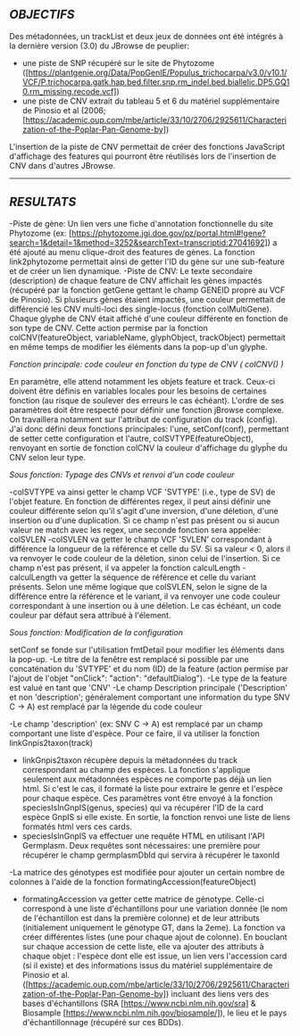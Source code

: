 
*OBJECTIFS*
---

Des métadonnées, un trackList et deux jeux de données ont été intégrés à la dernière version (3.0) du JBrowse de peuplier:
* une piste de SNP récupéré sur le site de Phytozome ([https://plantgenie.org/Data/PopGenIE/Populus_trichocarpa/v3.0/v10.1/VCF/P.trichocarpa.gatk.hap.bed.filter.snp.rm_indel.bed.biallelic.DP5.GQ10.rm_missing.recode.vcf])
* une piste de CNV extrait du tableau 5 et 6 du matériel supplémentaire de Pinosio et al (2006; [https://academic.oup.com/mbe/article/33/10/2706/2925611/Characterization-of-the-Poplar-Pan-Genome-by])

L'insertion de la piste de CNV permettait de créer des fonctions JavaScript d'affichage des features qui pourront être réutilisés lors de l'insertion de CNV dans d'autres JBrowse.

---

*RESULTATS*
---

-Piste de gène: Un lien vers une fiche d'annotation fonctionnelle du site Phytozome (ex: [https://phytozome.jgi.doe.gov/pz/portal.html#!gene?search=1&detail=1&method=3252&searchText=transcriptid:27041692]) a été ajouté au menu clique-droit des features de gènes. La fonction link2phytozome permettait ainsi de getter l'ID du gène sur une sub-feature et de créer un lien dynamique.
-Piste de CNV: Le texte secondaire (description) de chaque feature de CNV affichait les gènes impactés (récupéré par la fonction getGene gettant le champ GENEID propre au VCF de Pinosio). Si plusieurs gènes étaient impactés, une couleur permettait de différencié les CNV multi-loci des single-locus (fonction colMultiGene). Chaque glyphe de CNV était affiché d'une couleur différente en fonction de son type de CNV. Cette action permise par la fonction colCNV(featureObject, variableName, glyphObject, trackObject) permettait en même temps de modifier les éléments dans la pop-up d'un glyphe.


*Fonction principale: code couleur en fonction du type de CNV ( colCNV() )*

En paramètre, elle attend notamment les objets feature et track. Ceux-ci doivent être définis en variables locales pour les besoins de certaines fonction (au risque de soulever des erreurs le cas échéant). L'ordre de ses paramètres doit être respecté pour définir une fonction jBrowse complexe. On travaillera notamment sur l'attribut de configuration du track (config). J'ai donc défini deux fonctions principales: l'une, setConf(conf), permettant de setter cette configuration et l'autre, colSVTYPE(featureObject), renvoyant en sortie de fonction colCNV la couleur d'affichage du glypĥe du CNV selon leur type.


 _*Sous fonction: Typage des CNVs et renvoi d'un code couleur*_
 
-colSVTYPE va ainsi getter le champ VCF 'SVTYPE' (i.e.,  type de SV) de l'objet feature. En fonction de différentes regex, il peut ainsi définir une couleur différente selon qu'il s'agit d'une inversion, d'une déletion, d'une insertion ou d'une duplication. Si ce champ n'est pas présent ou si aucun valeur ne match avec les regex, une seconde fonction sera appelée: colSVLEN
-colSVLEN va getter le champ VCF 'SVLEN' correspondant à différence la longueur de la référence et celle du SV. Si sa valeur < 0, alors il va renvoyer le code couleur de la déletion, sinon celui de l'insertion. Si ce champ n'est pas présent, il va appeler la fonction calculLength
-calculLength va getter la séquence de référence et celle du variant présents. Selon une même logique que colSVLEN, selon le signe de la différence entre la référence et le variant, il va renvoyer une code couleur correspondant à une insertion ou à une déletion. Le cas échéant, un code couleur par défaut sera attribué à l'élement.


_*Sous fonction: Modification de la configuration*_

setConf se fonde sur l'utilisation fmtDetail pour modifier les éléments dans la pop-up. 
-Le titre de la fenêtre est remplacé si possible par une concaténation du 'SVTYPE' et du nom (ID) de la feature (action permise par l'ajout de l'objet "onClick": "action": "defaultDialog").
-Le type de la feature est valué en tant que 'CNV' 
-Le champ Description principale ('Description' et non 'description'; généralement comportant une information du type SNV C -> A) est remplacé par la légende du code couleur

-Le champ 'description' (ex: SNV C -> A) est remplacé par un champ comportant une liste d'espèce.  Pour ce faire, il va utiliser la fonction linkGnpis2taxon(track)
* linkGnpis2taxon récupère depuis la métadonnées du track correspondant au champ des espèces. La fonction s'applique seulement aux métadonnées espèces ne comporte pas déjà un lien html. Si c'est le cas, il formaté la liste pour extraire le genre et l'espèce pour chaque espèce. Ces paramètres vont être envoyé à la fonction speciesIsInGnpIS(genus, species) qui va récupérer l'ID de la card espèce GnpIS si elle existe. En sortie, la fonction renvoi une liste de liens formatés html vers ces cards.
* speciesIsInGnpIS va effectuer une requête HTML en utilisant l'API Germplasm. Deux requêtes sont nécessaires: une première pour récupérer le champ germplasmDbId qui servira à récupérer le taxonId

-La matrice des génotypes est modifiée pour ajouter un certain nombre de colonnes à l'aide de la fonction formatingAccession(featureObject)
* formatingAccession va getter cette matrice de génotype. Celle-ci correspond à une liste d'échantillons pour une variation donnée (le nom de l'échantillon est dans la première colonne) et de leur attributs (initialement uniquement le génotype GT, dans la 2eme). La fonction va créer différentes listes (une pour chaque ajout de colonne). En bouclant sur chaque accession de cette liste, elle va ajouter des attributs à chaque objet : l'espèce dont elle est issue, un lien vers l'accession card (si il existe) et des informations issus du matériel supplémentaire de Pinosio et al. ([https://academic.oup.com/mbe/article/33/10/2706/2925611/Characterization-of-the-Poplar-Pan-Genome-by]) incluant des liens vers des bases d'échantillons (SRA [https://www.ncbi.nlm.nih.gov/sra] & Biosample [https://www.ncbi.nlm.nih.gov/biosample/]), le lieu et le pays d'échantillonnage (récupéré sur ces BDDs).
